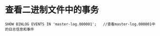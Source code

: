 # 查看二进制文件中的事务

```
SHOW BINLOG EVENTS IN 'master-log.000001';   //查看master-log.000001中的日志信息和事件
```

